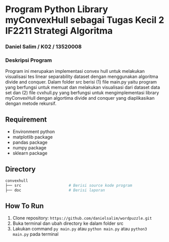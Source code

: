 # Program Python Library myConvexHull sebagai Tugas Kecil 2 IF2211 Strategi Algoritma
### Daniel Salim / K02 / 13520008

### Deskripsi Program
Program ini merupakan implementasi convex hull untuk melakukan visualisasi tes linear separability dataset dengan menggunakan algoritma divide and conquer. Dalam folder src berisi (1) file main.py yaitu program yang berfungsi untuk memuat dan melakukan visualisasi dari dataset data set dan (2) file cvxhull.py yang berfungsi untuk mengimplementasi library myConvexHull dengan algortima divide and conquer yang diaplikasikan dengan metode rekursif.

## Requirement
* Environment python
* matplotlib package
* pandas package
* numpy package
* sklearn package
    
## Directory
```sh
convexhull
├── src                     # Berisi source kode program
├── doc                     # Berisi laporan
```

## How To Run
1. Clone repository: `https://github.com/danielsalim/wordpuzzle.git`
2. Buka terminal dan ubah directory ke dalam folder src
3. Lakukan command `py main.py` atau `python main.py` atau `python3 main.py` pada terminal
